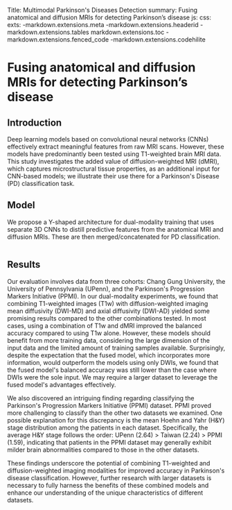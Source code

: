 Title: Multimodal Parkinson's Diseases Detection
summary: Fusing anatomical and diffusion MRIs for detecting Parkinson’s disease
js:
css:
exts:
    -markdown.extensions.meta
    -markdown.extensions.headerid
    -markdown.extensions.tables
    markdown.extensions.toc
    -markdown.extensions.fenced_code
    -markdown.extensions.codehilite

# Fusing anatomical and diffusion MRIs for detecting Parkinson’s disease

## Introduction
Deep learning models based on convolutional neural networks (CNNs) effectively extract meaningful features from raw MRI scans. However, these models have predominantly been tested using T1-weighted brain MRI data. This study investigates the added value of diffusion-weighted MRI (dMRI), which captures microstructural tissue properties, as an additional input for CNN-based models; we illustrate their use there for a Parkinson's Disease (PD) classification task.


## Model
We propose a Y-shaped architecture for dual-modality training that uses separate 3D CNNs to distill predictive features from the anatomical MRI and diffusion MRIs. These are then merged/concatenated for PD classification.

<figure class="image">
  <img src="../blogimages/fusion_gif.gif" alt="">
  <figcaption></figcaption>
</figure>


## Results
Our evaluation involves data from three cohorts: Chang Gung University, the University of Pennsylvania (UPenn), and the Parkinson's Progression Markers Initiative (PPMI). In our dual-modality experiments, we found that combining T1-weighted images (T1w) with diffusion-weighted imaging mean diffusivity (DWI-MD) and axial diffusivity (DWI-AD) yielded some promising results compared to the other combinations tested. In most cases, using a combination of T1w and dMRI improved the balanced accuracy compared to using T1w alone. However, these models should benefit from more training data, considering the large dimension of the input data and the limited amount of training samples available. Surprisingly, despite the expectation that the fused model, which incorporates more information, would outperform the models using only DWIs, we found that the fused model's balanced accuracy was still lower than the case where DWIs were the sole input. We may require a larger dataset to leverage the fused model's advantages effectively.


We also discovered an intriguing finding regarding classifying the Parkinson's Progression Markers Initiative (PPMI) dataset. PPMI proved more challenging to classify than the other two datasets we examined. One possible explanation for this discrepancy is the mean Hoehn and Yahr (H&Y) stage distribution among the patients in each dataset. Specifically, the average H&Y stage follows the order: UPenn (2.64) > Taiwan (2.24) > PPMI (1.59), indicating that patients in the PPMI dataset may generally exhibit milder brain abnormalities compared to those in the other datasets.


These findings underscore the potential of combining T1-weighted and diffusion-weighted imaging modalities for improved accuracy in Parkinson's disease classification. However, further research with larger datasets is necessary to fully harness the benefits of these combined models and enhance our understanding of the unique characteristics of different datasets.
